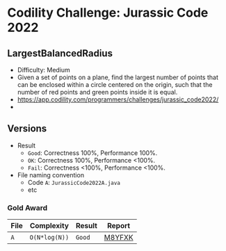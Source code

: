 # Codility Challenge: Jurassic Code 2022

## LargestBalancedRadius

- Difficulty: Medium
- Given a set of points on a plane, find the largest number of points that can be enclosed within a circle centered on the origin, such that the number of red points and green points inside it is equal.
- <https://app.codility.com/programmers/challenges/jurassic_code2022/>
- <task-url>

## Versions

- Result
  - `Good`: Correctness 100%, Performance 100%.
  - `OK`: Correctness 100%, Performance <100%.
  - `Fail`: Correctness <100%, Performance <100%.
- File naming convention
  - Code `A`: `JurassicCode2022A.java`
  - etc

### Gold Award

| File | Complexity    | Result | Report                                                                            |
| ---- | ------------- | ------ | --------------------------------------------------------------------------------- |
| `A`  | `O(N*log(N))` | `Good` | [M8YFXK](https://app.codility.com/cert/view/certM8YFXK-H8NSVP6PM32BDZEZ/details/) |
